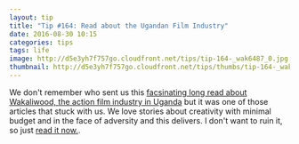 ```yaml
---
layout: tip
title: "Tip #164: Read about the Ugandan Film Industry"
date: 2016-08-30 10:15
categories: tips
tags: life
image: http://d5e3yh7f757go.cloudfront.net/tips/tip-164-_wak6487_0.jpg
thumbnail: http://d5e3yh7f757go.cloudfront.net/tips/thumbs/tip-164-_wak6487_0.jpg
---
```


We don't remember who sent us this [facsinating long read about Wakaliwood, the action film industry in Uganda](http://hazlitt.net/longreads/small-supa-tough) but it was one of those articles that stuck with us. We love stories about creativity with minimal budget and in the face of adversity and this delivers. I don't want to ruin it, so just [read it now.](http://hazlitt.net/longreads/small-supa-tough).